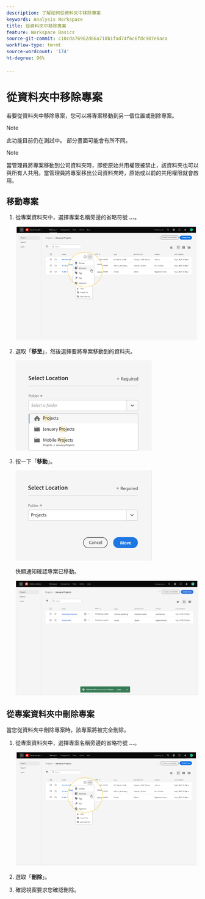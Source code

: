 ```yaml
---
description: 了解如何從資料夾中移除專案
keywords: Analysis Workspace
title: 從資料夾中移除專案
feature: Workspace Basics
source-git-commit: c10cda76962d66a710b1fad74f6c6fdc987e0aca
workflow-type: tm+mt
source-wordcount: '174'
ht-degree: 96%

---
```



# 從資料夾中移除專案

若要從資料夾中移除專案，您可以將專案移動到另一個位置或刪除專案。

>[!NOTE]
>
>此功能目前仍在測試中。 部分畫面可能會有所不同。

>[!NOTE]
>
>當管理員將專案移動到公司資料夾時，即使原始共用權限被禁止，該資料夾也可以與所有人共用。當管理員將專案移出公司資料夾時，原始或以前的共用權限就會啟用。

## 移動專案

1. 從專案資料夾中，選擇專案名稱旁邊的省略符號 **...**。

   ![](/help/analyze/analysis-workspace/build-workspace-project/assets/move1.png)

1. 選取「**移至**」，然後選擇要將專案移動到的資料夾。

   ![](/help/analyze/analysis-workspace/build-workspace-project/assets/move-select-location.png)

1. 按一下「**移動**」。

   ![](/help/analyze/analysis-workspace/build-workspace-project/assets/move-click-move.png)

   快顯通知確認專案已移動。

   ![](/help/analyze/analysis-workspace/build-workspace-project/assets/move-project-moved.png)

## 從專案資料夾中刪除專案

當您從資料夾中刪除專案時，該專案將被完全刪除。

1. 從專案資料夾中，選擇專案名稱旁邊的省略符號 **...**。

   ![](/help/analyze/analysis-workspace/build-workspace-project/assets/move1.png)

1. 選取「**刪除**」。

1. 確認視窗要求您確認刪除。
